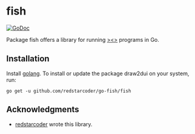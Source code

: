 fish
======
[![GoDoc](https://godoc.org/github.com/redstarcoder/go-fish/fish?status.svg)](https://godoc.org/github.com/redstarcoder/go-fish/fish)

Package fish offers a library for running [><>](esolangs.org/wiki/Fish) programs in Go.

Installation
---------------

Install [golang](http://golang.org/doc/install). To install or update the package draw2dui on your system, run:

```
go get -u github.com/redstarcoder/go-fish/fish
```

Acknowledgments
---------------

* [redstarcoder](https://github.com/redstarcoder) wrote this library.
